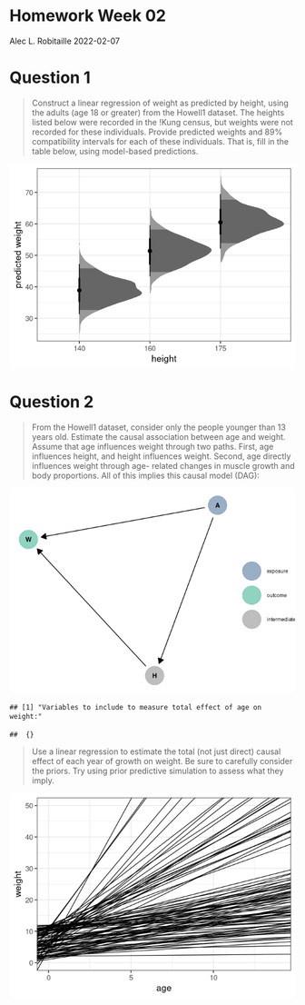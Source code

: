 Homework Week 02
================
Alec L. Robitaille
2022-02-07

# Question 1

> Construct a linear regression of weight as predicted by height, using
> the adults (age 18 or greater) from the Howell1 dataset. The heights
> listed below were recorded in the !Kung census, but weights were not
> recorded for these individuals. Provide predicted weights and 89%
> compatibility intervals for each of these individuals. That is, fill
> in the table below, using model-based predictions.

![](../graphics/homework/predict_h02_q01-1.png)<!-- -->

# Question 2

> From the Howell1 dataset, consider only the people younger than 13
> years old. Estimate the causal association between age and weight.
> Assume that age influences weight through two paths. First, age
> influences height, and height influences weight. Second, age directly
> influences weight through age- related changes in muscle growth and
> body proportions. All of this implies this causal model (DAG):

![](../graphics/homework/dag_h02_q02-1.png)<!-- -->

    ## [1] "Variables to include to measure total effect of age on weight:"

    ##  {}

> Use a linear regression to estimate the total (not just direct) causal
> effect of each year of growth on weight. Be sure to carefully consider
> the priors. Try using prior predictive simulation to assess what they
> imply.

![](../graphics/homework/priors_h02_q02-1.png)<!-- -->
